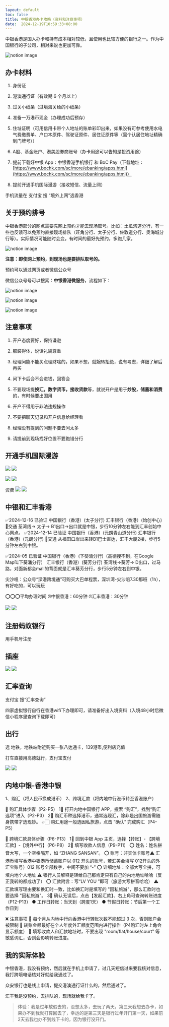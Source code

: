 ```yaml
---
layout: default
toc: false
title: 中银香港办卡攻略（资料和注意事项）
date:  2024-12-19T10:59:33+08:00
---
```


中银香港是国人办卡和持有成本相对较低，且使用也比较方便的银行之一。作为中国银行的子公司，相对来说也更加可靠。
<!--more-->

![notion image](https://www.notion.so/image/https%3A%2F%2Fprod-files-secure.s3.us-west-2.amazonaws.com%2Fbea5b9fd-0da4-435d-a5cf-964be4099e22%2F7bde6aeb-9666-4122-8c6e-e3d5a4760990%2FUntitled.png?table=block&id=0334706a-cf8f-44c6-b1d1-a293f530a2d6&t=0334706a-cf8f-44c6-b1d1-a293f530a2d6&width=2504&cache=v2)

## [](https://innomad.io/open-boc-hk#3069398d792d4c8793816c84390863ae "办卡材料")办卡材料

1.  身份证

2.  港澳通行证（有效期 6 个月以上）

3.  过关小纸条（过境海关给的小纸条）

4.  准备一万港币现金（办理成功后预存）

5.  住址证明（可用信用卡带个人地址的账单彩印出来，如果没有可参考使用水电气费缴费单、户口本原件、驾驶证原件、居住证原件等（需个认居住地址精确到门牌号））

6.  A股、基金账户、港美股券商账号（办卡用途可以告知是投资用途）

7.  提前下载好中银 App：中银香港手机银行 和 BoC Pay（下载地址：[https://www.bochk.com/sc/more/ebanking/apps.html](https://www.bochk.com/sc/more/ebanking/apps.html)）

8.  提前开通手机国际漫游（接收短信、流量上网）

手机流量在 支付宝 搜 “境外上网”选香港

## [](https://innomad.io/open-boc-hk#713010288a5548738daadd1007216181 "关于预约排号")关于预约排号

中银香港部分的网点需要先网上预约才能去现场取号。比如：土瓜湾道分行，有一些也反馈可以免预约直接现场排队（旺角分行、太子分行、佐敦道分行、奥海城分行等）。实际情况可能随时会变，有时间的最好先预约，多跑几家。

![notion image](https://www.notion.so/image/https%3A%2F%2Fprod-files-secure.s3.us-west-2.amazonaws.com%2Fbea5b9fd-0da4-435d-a5cf-964be4099e22%2F87d55b5a-1fb0-4a55-9ca1-34389efaeb50%2FUntitled.png?table=block&id=29f3ea36-8d8a-4660-8375-27a0945559c2&t=29f3ea36-8d8a-4660-8375-27a0945559c2&width=1209&cache=v2)

**注意：即使网上预约，到现场也是要排队取号的。**

预约可以通过网页或者微信公众号

微信公众号号可以搜索：**中银香港微服务**，流程如下：

![notion image](https://www.notion.so/image/https%3A%2F%2Fprod-files-secure.s3.us-west-2.amazonaws.com%2Fbea5b9fd-0da4-435d-a5cf-964be4099e22%2F5ae3fbe8-b077-449f-8c31-6b9b53ef93e9%2FUntitled.png?table=block&id=55a64a21-bdca-40ef-9c98-8ccab51af326&t=55a64a21-bdca-40ef-9c98-8ccab51af326&width=1618&cache=v2)

![notion image](https://www.notion.so/image/https%3A%2F%2Fprod-files-secure.s3.us-west-2.amazonaws.com%2Fbea5b9fd-0da4-435d-a5cf-964be4099e22%2Fd80c83d9-3321-472a-b97d-dec9ca053609%2FUntitled.png?table=block&id=1d1ace6c-4b32-48d2-bfb8-a6af1c2ad8d6&t=1d1ace6c-4b32-48d2-bfb8-a6af1c2ad8d6&width=800&cache=v2)

![notion image](https://www.notion.so/image/https%3A%2F%2Fprod-files-secure.s3.us-west-2.amazonaws.com%2Fbea5b9fd-0da4-435d-a5cf-964be4099e22%2F37ab60fb-f541-4e05-867f-3db2314ab5d4%2FUntitled.png?table=block&id=356b193a-3c2b-4b6c-a350-b8518e63d291&t=356b193a-3c2b-4b6c-a350-b8518e63d291&width=1598&cache=v2)

## [](https://innomad.io/open-boc-hk#c16b29813f8c4e37aa5628f6edffa83e "注意事项")注意事项

1.  开户态度要好，保持谦逊

2.  服装得体，说话礼貌尊重

3.  经理问能不能买点理财啥的，如果不想，就婉转拒绝，说有考虑，详细了解后再买

4.  问下卡后会不会进钱，回答会

5.  不要现场提**换汇，数字货币，接收货款**等，就说开户是用于**炒股，储蓄和消费**的，有时候要出国用

6.  开户不得用于非法违规操作

7.  不要把聊天记录和开户信息给经理看

8.  经理没有提到的问题不要去问太多

9.  请提前到现场找好位置不要跑错分行



## 开通手机国际漫游

![](images/2024-12-19-13-39-14.png)
![](../images/2024-12-19-13-39-14.png)

![](../images/2024-12-19-13-39-31.png)
![](images/2024-12-19-13-39-31.png)

资费
![](images/2024-12-19-13-39-59.png)
![](../images/2024-12-19-13-39-59.png)

## 中银和汇丰香港

✅2024-12-16 已验证
 中国银行（香港）(太子分行)
 汇丰银行（香港）(始创中心)
🚌交通
荃湾线→ 太子→ B1出口→出口就是中银，步行10分钟左右能到汇丰创始中心网点。
✅2024-12-14 已验证
中国银行（香港）(元朗青山道分行)
汇丰银行（香港）(元朗分行)
🚌交通
从福田口岸出来转B1巴士直达，汇丰大厦2楼，步行5分钟左右到中银。
	
✅2024-05 已验证
 中国银行（香港）(下葵涌分行)（高德搜不到，在Google Map叫下葵涌分行）
 汇丰银行（香港）(葵芳分行)
荃湾线→葵芳→ D出口，过马路，对面新都会mall的背面就是汇丰葵芳分行，步行5分钟左右到中银。
	
尖沙咀：公众号“深港跨境通”可购买大巴单程票，深圳湾-尖沙咀7.30那班（1h），有好吃的，可以玩玩

⭕️⭕️⭕️平均办理时间
⏰中银香港：60分钟
⏰汇丰香港：30分钟


![](images/2024-12-19-14-33-05.png)
![](../images/2024-12-19-14-33-05.png)

## 注册蚂蚁银行
用手机号注册



## 插座

![](images/2025-01-14-13-20-46.png)
![](../images/2025-01-14-13-20-46.png)

## 汇率查询 


支付宝 搜“汇率查询”

四家虚拟银行自行在香港wifi下办理即可，请准备好出入境资料（入境48小时后微信小程序里查询下载即可）

## 出行
选 地铁，地铁站附近购买一张八达通卡，139港币,便利店充值

打车直接用高德就行，支付宝支付

![](images/2025-01-14-13-24-17.png)
![](../images/2025-01-14-13-24-17.png)

## 内地中银-香港中银

1、购汇（将人民币换成港币）
2、跨境汇款（将内地中行港币转至香港账户）
	
🙌 购汇具体步骤（P2-P5）
1⃣️ 打开内地中国银行 APP，搜索 “购汇”，找到“购汇选项”进入（P2-P3）
2⃣️ 购汇币种选择港币，通常选现汇，除非是出国旅游需随身携带才选现钞。
👉🏻 购汇用途一般选因私旅游，点击 “确认” 完成购汇（P4-P5）
	
🙌 跨境汇款具体步骤（P6-P13）
1⃣️ 回到中银 App 主页，选择【转账】- 【跨境汇款】-【境外中行】（P6-P8）
2⃣️ 填写收款人信息（P9-P11）
⭕️ 姓名：姓名拼音大写，一个空格隔开，如 “ZHANG SANSAN”。
⭕️ 账号：非实体卡账号⚠️ 汇港币填写香港中银港币储蓄账户以 012 开头的账号，若汇美金填写 012开头的外汇宝账号）012 账号全部数字，中间不要加 “-”
⭕️ 详细地址：全部大写全拼，可填内地个人地址
⚠️ 银行人员解释是转给自己那肯定只有自己的内地地址哈哈（反正我转的都成功了）
⭕️ 汇款附言：写“LV YOU ”即可（旅游大写拼音哈哈）
⚠️ 汇款填写理由要和换汇时一致，比如换汇时是填写的 "因私旅游"，那么汇款时也要选择 "因私旅游"。
3⃣️ 确认无误后，点击【发起汇款】、右上角可查询转账进度（P12-P13）
● 工作日转账：当天到（跨度1天）
● 节假日转账：节后第一个工作日到
	
❌ 注意事项
🚫 每个月从内地中行向香港中行转账次数不能超过 3 次，否则账户会被限制
🚫 转账金额最好在个人年度外汇额度范围内进行操作（P4购汇时左上角会显示额度）
🚫 填写收款人和汇款地址时，不要出现 "room/flat/house/court" 等敏感词汇，否则会影响转账进度。

## 我的实际体验

中银香港，我没有预约，然后就在手机上申请了，过几天短信过来要我核对信息，我打跨境电话核对好就给我通过了。

众安银行也是线上申请，提交港澳通行证什么的，然后通过了。

汇丰我是没预约，去排队的，现场就给我卡了。

> 体验：我是过年放假去的，没想太多，去玩了两天，第三天我想去办卡，如果办不到我就打算回去了，幸运的是第三天是银行过年开门第一天，如果前2天去我也办不到线下卡的，因为银行没开门。

